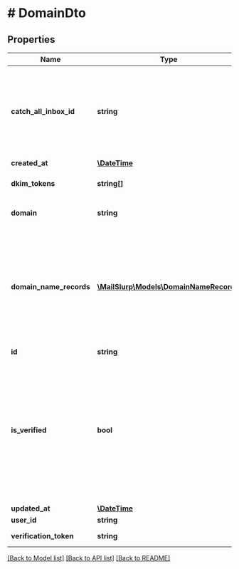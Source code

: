 # # DomainDto

## Properties

Name | Type | Description | Notes
------------ | ------------- | ------------- | -------------
**catch_all_inbox_id** | **string** | The optional catch all inbox that will receive emails sent to the domain that cannot be matched. | [optional] 
**created_at** | [**\DateTime**](\DateTime) |  | 
**dkim_tokens** | **string[]** | Unique token DKIM tokens | [optional] 
**domain** | **string** | Custom domain name | [optional] 
**domain_name_records** | [**\MailSlurp\Models\DomainNameRecord[]**](DomainNameRecord) | List of DNS domain name records (C, MX, TXT) etc that you must add to the DNS server associated with your domain provider. | [optional] 
**id** | **string** |  | 
**is_verified** | **bool** | Whether domain has been verified or not. If the domain is not verified after 72 hours there is most likely an issue with the domains DNS records. | [optional] 
**updated_at** | [**\DateTime**](\DateTime) |  | 
**user_id** | **string** |  | 
**verification_token** | **string** | Verification tokens | [optional] 

[[Back to Model list]](../../README#documentation-for-models) [[Back to API list]](../../README#documentation-for-api-endpoints) [[Back to README]](../../README)



